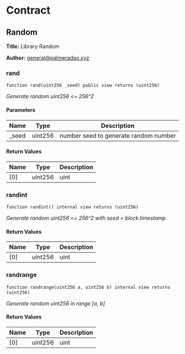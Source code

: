 # Contract 

## Random

**Title:** Library Random

**Author:** general@palmeradao.xyz

### rand

```solidity
function rand(uint256 _seed) public view returns (uint256)
```

_Generate random uint256 <= 256^2_

#### Parameters

| Name | Type | Description |
| ---- | ---- | ----------- |
| _seed | uint256 | number seed to generate random number |

#### Return Values

| Name | Type | Description |
| ---- | ---- | ----------- |
| [0] | uint256 | uint |

### randint

```solidity
function randint() internal view returns (uint256)
```

_Generate random uint256 <= 256^2 with seed = block.timestamp_

#### Return Values

| Name | Type | Description |
| ---- | ---- | ----------- |
| [0] | uint256 | uint |

### randrange

```solidity
function randrange(uint256 a, uint256 b) internal view returns (uint256)
```

_Generate random uint256 in range [a, b]_

#### Return Values

| Name | Type | Description |
| ---- | ---- | ----------- |
| [0] | uint256 | uint |

